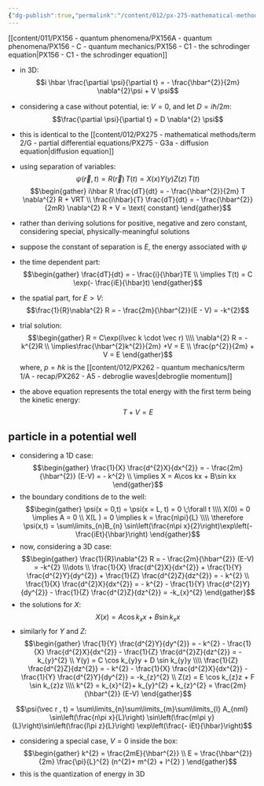 ```yaml
---
{"dg-publish":true,"permalink":"/content/012/px-275-mathematical-methods/term-2/g-partial-differential-equations/px-275-g11a-schroedinger-equation/","noteIcon":"1","created":"2025-08-27T13:15:23.700+01:00","updated":"2025-02-27T12:58:33.000+00:00"}
---
```


[[content/011/PX156 - quantum phenomena/PX156A - quantum phenomena/PX156 - C - quantum mechanics/PX156 - C1 - the schrodinger equation\|PX156 - C1 - the schrodinger equation]]
- in 3D:
$$i \hbar \frac{\partial \psi}{\partial t} = - \frac{\hbar^{2}}{2m} \nabla^{2}\psi + V \psi$$
- considering a case without potential, ie: $V=0$, and let $D = i\hbar/2m:$
$$\frac{\partial \psi}{\partial t} = D \nabla^{2} \psi$$
- this is identical to the [[content/012/PX275 - mathematical methods/term 2/G - partial differential equations/PX275 - G3a - diffusion equation\|diffusion equation]]

- using separation of variables:
$$\psi(\vec r, t) = R(\vec r) \, T(t) = X(x)Y(y)Z(z)\, T(t)$$
$$\begin{gather}
i\hbar R \frac{dT}{dt} = - \frac{\hbar^{2}}{2m} T \nabla^{2} R + VRT \\
\frac{i\hbar}{T} \frac{dT}{dt} = - \frac{\hbar^{2}}{2mR} \nabla^{2} R + V = \text{ constant}
\end{gather}$$

- rather than deriving solutions for positive, negative and zero constant, considering special, physically-meaningful solutions
- suppose the constant of separation is $E$, the energy associated with $\psi$

- the time dependent part:
$$\begin{gather}
\frac{dT}{dt} = - \frac{i}{\hbar}TE  \\
\implies T(t) = C \exp(- \frac{iE}{\hbar}t)
\end{gather}$$
- the spatial part, for ${} E>V$:
$$\frac{1}{R}\nabla^{2} R = - \frac{2m}{\hbar^{2}}(E - V) = -k^{2}$$
- trial solution: 
$$\begin{gather}
R = C\exp(i\vec k \cdot \vec r) \\\\
\nabla^{2} R = - k^{2}R \\
\implies\frac{\hbar^{2}k^{2}}{2m} +V = E \\
\frac{p^{2}}{2m} + V  = E
\end{gather}$$
	where, $p = \hbar k$ is the [[content/012/PX262 - quantum mechanics/term 1/A - recap/PX262 - A5 - debroglie waves\|debroglie momentum]]
- the above equation represents the total energy with the first term being the kinetic energy:
$$T + V = E$$

## particle in a potential well
- considering a 1D case:
$$\begin{gather}
\frac{1}{X} \frac{d^{2}X}{dx^{2}} = - \frac{2m}{\hbar^{2}} (E-V) = - k^{2} \\
\implies X = A\cos kx + B\sin kx
\end{gather}$$
- the boundary conditions de to the well:
$$\begin{gather}
\psi(x = 0,t) = \psi(x = L, t) = 0 \;\forall t \\\\
X(0) = 0 \implies A = 0 \\
X(L ) = 0 \implies  k = \frac{n\pi}{L} \\\\
\therefore \psi(x,t) = \sum\limits_{n}B_{n} \sin\left(\frac{n\pi x}{2}\right)\exp\left(- \frac{iEt}{\hbar}\right)
\end{gather}$$
- now, considering a 3D case:
$$\begin{gather}
\frac{1}{R}\nabla^{2} R = - \frac{2m}{\hbar^{2}} (E-V) = -k^{2} \\\dots \\
\frac{1}{X} \frac{d^{2}X}{dx^{2}} + \frac{1}{Y} \frac{d^{2}Y}{dy^{2}} + \frac{1}{Z} \frac{d^{2}Z}{dz^{2}} = - k^{2} \\
\frac{1}{X} \frac{d^{2}X}{dx^{2}} = - k^{2} - \frac{1}{Y} \frac{d^{2}Y}{dy^{2}} - \frac{1}{Z} \frac{d^{2}Z}{dz^{2}} = -k_{x}^{2}
\end{gather}$$
- the solutions for $X:$
$$X(x) = A\cos k_{x}x  + B \sin k_{x}x$$
- similarly for $Y$ and $Z:$
$$\begin{gather}
\frac{1}{Y} \frac{d^{2}Y}{dy^{2}} = - k^{2} - \frac{1}{X} \frac{d^{2}X}{dx^{2}} - \frac{1}{Z} \frac{d^{2}Z}{dz^{2}} = -k_{y}^{2} \\
Y(y) = C \cos k_{y}y + D \sin k_{y}y \\\\
\frac{1}{Z} \frac{d^{2}Z}{dz^{2}} = - k^{2} - \frac{1}{X} \frac{d^{2}X}{dx^{2}} - \frac{1}{Y} \frac{d^{2}Y}{dy^{2}} = -k_{z}^{2} \\
Z(z) = E \cos k_{z}z + F \sin k_{z}z \\\\
k^{2} = k_{x}^{2}+ k_{y}^{2} + k_{z}^{2} = \frac{2m}{\hbar^{2}} (E-V)
\end{gather}$$

$$\psi(\vec r , t) = \sum\limits_{n}\sum\limits_{m}\sum\limits_{l} A_{nml} \sin\left(\frac{n\pi x}{L}\right) \sin\left(\frac{m\pi y}{L}\right)\sin\left(\frac{l\pi z}{L}\right) \exp\left(\frac{- iEt}{\hbar}\right)$$

- considering a special case, $V = 0$ inside the box:
$$\begin{gather}
k^{2} = \frac{2mE}{\hbar^{2}} \\
E = \frac{\hbar^{2}}{2m} \frac{\pi}{L}^{2} (n^{2}+ m^{2} + l^{2} )
\end{gather}$$
- this is the quantization of energy in 3D
